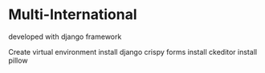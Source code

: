 # Multi-International
developed with django framework

Create virtual environment
install django crispy forms
install ckeditor
install pillow
